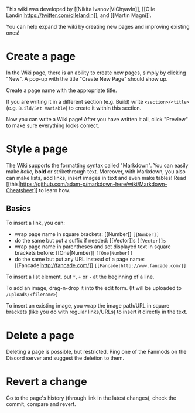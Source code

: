 This wiki was developed by [[Nikita Ivanov|ViChyavIn]], [[Olle Landin|https://twitter.com/ollelandin]], and [[Martin Magni]].

You can help expand the wiki by creating new pages and improving existing ones!

# Create a page

In the Wiki page, there is an ability to create new pages, simply by clicking "New". A pop-up with the title "Create New Page" should show up.

Create a page name with the appropriate title.

If you are writing it in a different section (e.g. Build) write `<section>/<title>` (e.g. `Build/Set Variable`) to create it within this section.

Now you can write a Wiki page! After you have written it all, click "Preview" to make sure everything looks correct.

# Style a page

The Wiki supports the formatting syntax called "Markdown". You can easily make *italic*, **bold** or ~~strikethrough~~ text. Moreover, with Markdown, you also can make lists, add links, insert images in text and even make tables! Read [[this|https://github.com/adam-p/markdown-here/wiki/Markdown-Cheatsheet]] to learn how.

## Basics

To insert a link, you can:

* wrap page name in square brackets: [[Number]] `[[Number]]`
* do the same but put a suffix if needed: [[Vector]]s `[[Vector]]s`
* wrap page name in parentheses and set displayed text in square brackets before: [[One|Number]] `[[One|Number]]`
* do the same but put any URL instead of a page name: [[Fancade|http://fancade.com/]] `[[Fancade|http://www.fancade.com/]] `

To insert a list element, put `*`, `+` or `-` at the beginning of a line.

To add an image, drag-n-drop it into the edit form. (It will be uploaded to `/uploads/<filename>`)

To insert an existing image, you wrap the image path/URL in square brackets (like you do with regular links/URLs) to insert it directly in the text.

# Delete a page

Deleting a page is possible, but restricted. Ping one of the Fanmods on the Discord server and suggest the deletion to them.

# Revert a change

Go to the page's history (through link in the latest changes), check the commit, compare and revert.